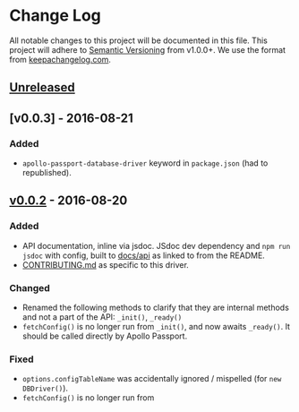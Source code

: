 # Change Log
All notable changes to this project will be documented in this file.
This project will adhere to [Semantic Versioning](http://semver.org/) from v1.0.0+.
We use the format from [keepachangelog.com](keepachangelog.com).

## [Unreleased]

## [v0.0.3] - 2016-08-21

### Added
* `apollo-passport-database-driver` keyword in `package.json` (had to republished).

## [v0.0.2] - 2016-08-20

### Added
* API documentation, inline via jsdoc.  JSdoc dev dependency and `npm run jsdoc`
  with config, built to [docs/api](docs/api) as linked to from the README.
* [CONTRIBUTING.md](CONTRIBUTING.md) as specific to this driver.

### Changed
* Renamed the following methods to clarify that they are internal methods and
  not a part of the API:  `_init()`, `_ready()`
* `fetchConfig()` is no longer run from `_init()`, and now awaits `_ready()`.
  It should be called directly by Apollo Passport.

### Fixed
* `options.configTableName` was accidentally ignored / mispelled
  (for `new DBDriver()`).
* `fetchConfig()` is no longer run from

[Unreleased]: https://github.com/apollo-passport/rethinkdbdash/compare/master...devel
[v0.0.2]: https://github.com/apollo-passport/rethinkdbdash/compare/v0.0.1...v0.0.2

